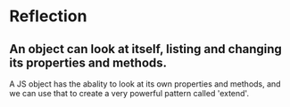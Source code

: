 # Reflection 
## An object can look at itself, listing and changing its properties and methods. 

A JS object has the abality to look at its own properties and methods, and we can use that to create a very powerful pattern called 'extend'.
